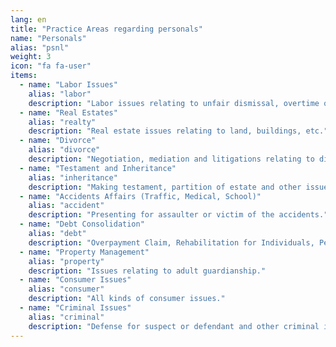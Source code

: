 ```yaml
---
lang: en
title: "Practice Areas regarding personals"
name: "Personals"
alias: "psnl"
weight: 3
icon: "fa fa-user"
items:
  - name: "Labor Issues"
    alias: "labor"
    description: "Labor issues relating to unfair dismissal, overtime or salary unpaid, etc."
  - name: "Real Estates"
    alias: "realty"
    description: "Real estate issues relating to land, buildings, etc."
  - name: "Divorce"
    alias: "divorce"
    description: "Negotiation, mediation and litigations relating to divorce."
  - name: "Testament and Inheritance"
    alias: "inheritance"
    description: "Making testament, partition of estate and other issues relating to inheritance."
  - name: "Accidents Affairs (Traffic, Medical, School)"
    alias: "accident"
    description: "Presenting for assaulter or victim of the accidents."
  - name: "Debt Consolidation"
    alias: "debt"
    description: "Overpayment Claim, Rehabilitation for Individuals, Personal Bankruptcy, etc."
  - name: "Property Management"
    alias: "property"
    description: "Issues relating to adult guardianship."
  - name: "Consumer Issues"
    alias: "consumer"
    description: "All kinds of consumer issues."
  - name: "Criminal Issues"
    alias: "criminal"
    description: "Defense for suspect or defendant and other criminal issues."
---
```

